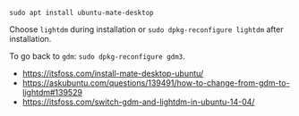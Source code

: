 `sudo apt install ubuntu-mate-desktop`

Choose `lightdm` during installation or `sudo dpkg-reconfigure lightdm` after installation.

To go back to `gdm`: `sudo dpkg-reconfigure gdm3`.

- https://itsfoss.com/install-mate-desktop-ubuntu/
- https://askubuntu.com/questions/139491/how-to-change-from-gdm-to-lightdm#139529
- https://itsfoss.com/switch-gdm-and-lightdm-in-ubuntu-14-04/
